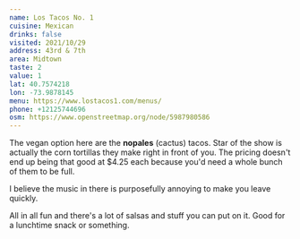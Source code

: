 ```yaml
---
name: Los Tacos No. 1
cuisine: Mexican
drinks: false
visited: 2021/10/29
address: 43rd & 7th
area: Midtown
taste: 2
value: 1
lat: 40.7574218
lon: -73.9878145
menu: https://www.lostacos1.com/menus/
phone: +12125744696
osm: https://www.openstreetmap.org/node/5987980586
---
```


The vegan option here are the **nopales** (cactus) tacos. Star of the show is actually the corn tortillas they make right in front of you. The pricing doesn't end up being that good at $4.25 each because you'd need a whole bunch of them to be full. 

I believe the music in there is purposefully annoying to make you leave quickly.

All in all fun and there's a lot of salsas and stuff you can put on it. Good for a lunchtime snack or something.
